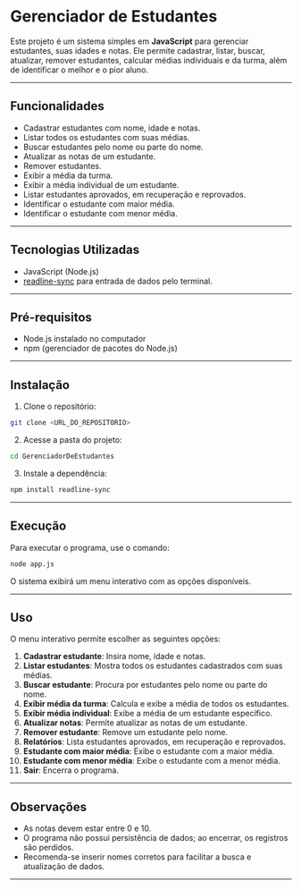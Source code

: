 # Gerenciador de Estudantes

Este projeto é um sistema simples em **JavaScript** para gerenciar estudantes, suas idades e notas. Ele permite cadastrar, listar, buscar, atualizar, remover estudantes, calcular médias individuais e da turma, além de identificar o melhor e o pior aluno.

---

## Funcionalidades

* Cadastrar estudantes com nome, idade e notas.
* Listar todos os estudantes com suas médias.
* Buscar estudantes pelo nome ou parte do nome.
* Atualizar as notas de um estudante.
* Remover estudantes.
* Exibir a média da turma.
* Exibir a média individual de um estudante.
* Listar estudantes aprovados, em recuperação e reprovados.
* Identificar o estudante com maior média.
* Identificar o estudante com menor média.

---

## Tecnologias Utilizadas

* JavaScript (Node.js)
* [readline-sync](https://www.npmjs.com/package/readline-sync) para entrada de dados pelo terminal.

---

## Pré-requisitos

* Node.js instalado no computador
* npm (gerenciador de pacotes do Node.js)

---

## Instalação

1. Clone o repositório:

```bash
git clone <URL_DO_REPOSITORIO>
```

2. Acesse a pasta do projeto:

```bash
cd GerenciadorDeEstudantes
```

3. Instale a dependência:

```bash
npm install readline-sync
```

---

## Execução

Para executar o programa, use o comando:

```bash
node app.js
```

O sistema exibirá um menu interativo com as opções disponíveis.

---

## Uso

O menu interativo permite escolher as seguintes opções:

1. **Cadastrar estudante**: Insira nome, idade e notas.
2. **Listar estudantes**: Mostra todos os estudantes cadastrados com suas médias.
3. **Buscar estudante**: Procura por estudantes pelo nome ou parte do nome.
4. **Exibir média da turma**: Calcula e exibe a média de todos os estudantes.
5. **Exibir média individual**: Exibe a média de um estudante específico.
6. **Atualizar notas**: Permite atualizar as notas de um estudante.
7. **Remover estudante**: Remove um estudante pelo nome.
8. **Relatórios**: Lista estudantes aprovados, em recuperação e reprovados.
9. **Estudante com maior média**: Exibe o estudante com a maior média.
10. **Estudante com menor média**: Exibe o estudante com a menor média.
11. **Sair**: Encerra o programa.

---

## Observações

* As notas devem estar entre 0 e 10.
* O programa não possui persistência de dados; ao encerrar, os registros são perdidos.
* Recomenda-se inserir nomes corretos para facilitar a busca e atualização de dados.

---

